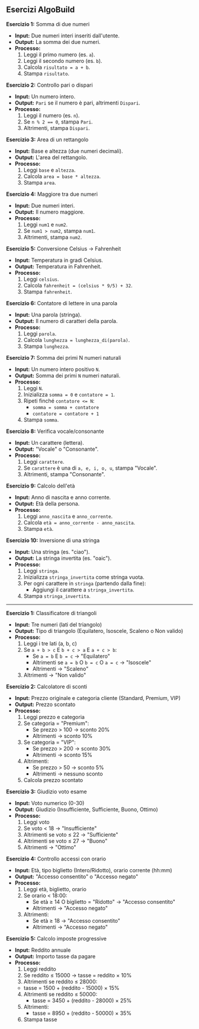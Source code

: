 ## Esercizi AlgoBuild

**Esercizio 1:** Somma di due numeri  
- **Input:** Due numeri interi inseriti dall'utente.  
- **Output:** La somma dei due numeri.  
- **Processo:**  
  1. Leggi il primo numero (es. `a`).  
  2. Leggi il secondo numero (es. `b`).  
  3. Calcola `risultato = a + b`.  
  4. Stampa `risultato`.  

**Esercizio 2:** Controllo pari o dispari  
- **Input:** Un numero intero.  
- **Output:** `Pari` se il numero è pari, altrimenti `Dispari`.  
- **Processo:**  
  1. Leggi il numero (es. `n`).  
  2. Se `n % 2 == 0`, stampa `Pari`.  
  3. Altrimenti, stampa `Dispari`.  

**Esercizio 3:** Area di un rettangolo  
- **Input:** Base e altezza (due numeri decimali).  
- **Output:** L'area del rettangolo.  
- **Processo:**  
  1. Leggi `base` e `altezza`.  
  2. Calcola `area = base * altezza`.  
  3. Stampa `area`.  

**Esercizio 4:** Maggiore tra due numeri  
- **Input:** Due numeri interi.  
- **Output:** Il numero maggiore.  
- **Processo:**  
  1. Leggi `num1` e `num2`.  
  2. Se `num1 > num2`, stampa `num1`.  
  3. Altrimenti, stampa `num2`.  

**Esercizio 5:** Conversione Celsius → Fahrenheit  
- **Input:** Temperatura in gradi Celsius.  
- **Output:** Temperatura in Fahrenheit.  
- **Processo:**  
  1. Leggi `celsius`.  
  2. Calcola `fahrenheit = (celsius * 9/5) + 32`.  
  3. Stampa `fahrenheit`.  

**Esercizio 6:** Contatore di lettere in una parola  
- **Input:** Una parola (stringa).  
- **Output:** Il numero di caratteri della parola.  
- **Processo:**  
  1. Leggi `parola`.  
  2. Calcola `lunghezza = lunghezza_di(parola)`.  
  3. Stampa `lunghezza`.  

**Esercizio 7:** Somma dei primi N numeri naturali  
- **Input:** Un numero intero positivo `N`.  
- **Output:** Somma dei primi `N` numeri naturali.  
- **Processo:**  
  1. Leggi `N`.  
  2. Inizializza `somma = 0` e `contatore = 1`.  
  3. Ripeti finché `contatore <= N`:  
     - `somma = somma + contatore`  
     - `contatore = contatore + 1`  
  4. Stampa `somma`.  

**Esercizio 8:** Verifica vocale/consonante  
- **Input:** Un carattere (lettera).  
- **Output:** "Vocale" o "Consonante".  
- **Processo:**  
  1. Leggi `carattere`.  
  2. Se `carattere` è una di `a, e, i, o, u`, stampa "Vocale".  
  3. Altrimenti, stampa "Consonante".  

**Esercizio 9:** Calcolo dell'età  
- **Input:** Anno di nascita e anno corrente.  
- **Output:** Età della persona.  
- **Processo:**  
  1. Leggi `anno_nascita` e `anno_corrente`.  
  2. Calcola `età = anno_corrente - anno_nascita`.  
  3. Stampa `età`.  

**Esercizio 10:** Inversione di una stringa  
- **Input:** Una stringa (es. "ciao").  
- **Output:** La stringa invertita (es. "oaic").  
- **Processo:**  
  1. Leggi `stringa`.  
  2. Inizializza `stringa_invertita` come stringa vuota.  
  3. Per ogni carattere in `stringa` (partendo dalla fine):  
     - Aggiungi il carattere a `stringa_invertita`.  
  4. Stampa `stringa_invertita`.  

________________________________________

**Esercizio 1:** Classificatore di triangoli
- **Input:** Tre numeri (lati del triangolo)
- **Output:** Tipo di triangolo (Equilatero, Isoscele, Scaleno o Non valido)
- **Processo:**
    1.	Leggi i tre lati (a, b, c)
    2.	Se `a + b > c` E `b + c > a` E `a + c > b`:
        - Se `a = b` E `b = c` → "Equilatero"
        - Altrimenti se `a = b` O `b = c` O `a = c` → "Isoscele"
        - Altrimenti → "Scaleno"
    3.	Altrimenti → "Non valido"

**Esercizio 2:** Calcolatore di sconti
- **Input:** Prezzo originale e categoria cliente (Standard, Premium, VIP)
- **Output:** Prezzo scontato
- **Processo:**
    1.	Leggi prezzo e categoria
    2.	Se categoria = "Premium":
        - Se prezzo > 100 → sconto 20%
        - Altrimenti → sconto 10%
    3.	Se categoria = "VIP":
        - Se prezzo > 200 → sconto 30%
        - Altrimenti → sconto 15%
    4.	Altrimenti:
        - Se prezzo > 50 → sconto 5%
        - Altrimenti → nessuno sconto
    5.	Calcola prezzo scontato

**Esercizio 3:** Giudizio voto esame
- **Input:** Voto numerico (0-30)
- **Output:** Giudizio (Insufficiente, Sufficiente, Buono, Ottimo)
- **Processo:**
    1.	Leggi voto
    2.	Se voto < 18 → "Insufficiente"
    3.	Altrimenti se voto ≤ 22 → "Sufficiente"
    4.	Altrimenti se voto ≤ 27 → "Buono"
    5.	Altrimenti → "Ottimo"

**Esercizio 4:** Controllo accessi con orario
- **Input:** Età, tipo biglietto (Intero/Ridotto), orario corrente (hh:mm)
- **Output:** "Accesso consentito" o "Accesso negato"
- **Processo:**
    1.	Leggi età, biglietto, orario
    2.	Se orario < 18:00:
        - Se età ≥ 14 O biglietto = "Ridotto" → "Accesso consentito"
        - Altrimenti → "Accesso negato"
    3.	Altrimenti:
        - Se età ≥ 18 → "Accesso consentito"
        - Altrimenti → "Accesso negato"

**Esercizio 5:** Calcolo imposte progressive
- **Input:** Reddito annuale
- **Output:** Importo tasse da pagare
- **Processo:**
    1.	Leggi reddito
    2.	Se reddito ≤ 15000 → tasse = reddito × 10%
    3.	Altrimenti se reddito ≤ 28000:
    - tasse = 1500 + (reddito - 15000) × 15%
    4.	Altrimenti se reddito ≤ 50000:
        - tasse = 3450 + (reddito - 28000) × 25%
    5.	Altrimenti:
        - tasse = 8950 + (reddito - 50000) × 35%
    6.	Stampa tasse

